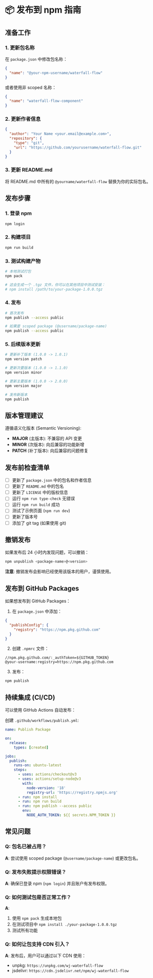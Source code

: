# 📦 发布到 npm 指南

## 准备工作

### 1. 更新包名称

在 `package.json` 中修改包名称：

```json
{
  "name": "@your-npm-username/waterfall-flow"
}
```

或者使用非 scoped 名称：

```json
{
  "name": "waterfall-flow-component"
}
```

### 2. 更新作者信息

```json
{
  "author": "Your Name <your.email@example.com>",
  "repository": {
    "type": "git",
    "url": "https://github.com/yourusername/waterfall-flow.git"
  }
}
```

### 3. 更新 README.md

将 README.md 中所有的 `@yourname/waterfall-flow` 替换为你的实际包名。

## 发布步骤

### 1. 登录 npm

```bash
npm login
```

### 2. 构建项目

```bash
npm run build
```

### 3. 测试构建产物

```bash
# 本地测试打包
npm pack

# 这会生成一个 .tgz 文件，你可以在其他项目中测试安装：
# npm install /path/to/your-package-1.0.0.tgz
```

### 4. 发布

```bash
# 首次发布
npm publish --access public

# 如果是 scoped package (@username/package-name)
npm publish --access public
```

### 5. 后续版本更新

```bash
# 更新补丁版本 (1.0.0 -> 1.0.1)
npm version patch

# 更新次要版本 (1.0.0 -> 1.1.0)
npm version minor

# 更新主要版本 (1.0.0 -> 2.0.0)
npm version major

# 发布新版本
npm publish
```

## 版本管理建议

遵循语义化版本 (Semantic Versioning):

- **MAJOR** (主版本): 不兼容的 API 变更
- **MINOR** (次版本): 向后兼容的功能新增
- **PATCH** (补丁版本): 向后兼容的问题修复

## 发布前检查清单

- [ ] 更新了 `package.json` 中的包名和作者信息
- [ ] 更新了 `README.md` 中的包名
- [ ] 更新了 `LICENSE` 中的版权信息
- [ ] 运行 `npm run type-check` 无错误
- [ ] 运行 `npm run build` 成功
- [ ] 测试了示例页面 (`npm run dev`)
- [ ] 更新了版本号
- [ ] 添加了 git tag (如果使用 git)

## 撤销发布

如果发布后 24 小时内发现问题，可以撤销：

```bash
npm unpublish <package-name>@<version>
```

**注意**: 撤销发布会影响已经使用该版本的用户，谨慎使用。

## 发布到 GitHub Packages

如果想发布到 GitHub Packages：

1. 在 `package.json` 中添加：

```json
{
  "publishConfig": {
    "registry": "https://npm.pkg.github.com"
  }
}
```

2. 创建 `.npmrc` 文件：

```
//npm.pkg.github.com/:_authToken=${GITHUB_TOKEN}
@your-username:registry=https://npm.pkg.github.com
```

3. 发布：

```bash
npm publish
```

## 持续集成 (CI/CD)

可以使用 GitHub Actions 自动发布：

创建 `.github/workflows/publish.yml`:

```yaml
name: Publish Package

on:
  release:
    types: [created]

jobs:
  publish:
    runs-on: ubuntu-latest
    steps:
      - uses: actions/checkout@v3
      - uses: actions/setup-node@v3
        with:
          node-version: '18'
          registry-url: 'https://registry.npmjs.org'
      - run: npm install
      - run: npm run build
      - run: npm publish --access public
        env:
          NODE_AUTH_TOKEN: ${{ secrets.NPM_TOKEN }}
```

## 常见问题

### Q: 包名已被占用？

**A**: 尝试使用 scoped package (`@username/package-name`) 或更改包名。

### Q: 发布失败提示权限错误？

**A**: 确保已登录 npm (`npm login`) 并且账户有发布权限。

### Q: 如何测试包是否正常工作？

**A**: 
1. 使用 `npm pack` 生成本地包
2. 在测试项目中 `npm install ./your-package-1.0.0.tgz`
3. 测试所有功能

### Q: 如何让包支持 CDN 引入？

**A**: 发布后，用户可以通过以下 CDN 使用：
- unpkg: `https://unpkg.com/wj-waterfall-flow`
- jsdelivr: `https://cdn.jsdelivr.net/npm/wj-waterfall-flow`

